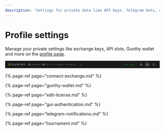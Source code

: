 ```yaml
---
description: 'Settings for private data like API keys, Telegram bots, and more.'
---
```


# Profile settings

Manage your private settings like exchange keys, API slots, Gunthy wallet and more on the [profile page](http://localhost:5000/profile).

![](../../.gitbook/assets/image%20%2881%29.png)

{% page-ref page="connect-exchange.md" %}

{% page-ref page="gunthy-wallet.md" %}

{% page-ref page="edit-license.md" %}

{% page-ref page="gui-authentication.md" %}

{% page-ref page="telegram-notifications.md" %}

{% page-ref page="tournament.md" %}

